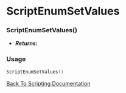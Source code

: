 # ScriptEnumSetValues

### ScriptEnumSetValues()
- ***Returns:*** 

### Usage

```Lua
ScriptEnumSetValues()
```


[Back To Scripting Documentation](../README.md)
